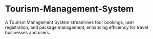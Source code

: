 # Tourism-Management-System
A Tourism Management System streamlines tour bookings, user registration, and package management, enhancing efficiency for travel businesses and users.
